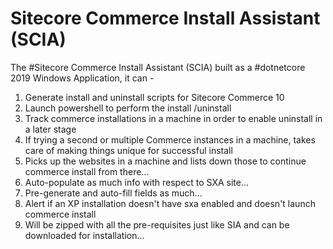 # Sitecore Commerce Install Assistant (SCIA)
The #Sitecore Commerce Install Assistant (SCIA) built as a #dotnetcore 2019 Windows Application, it can -

1. Generate install and uninstall scripts for Sitecore Commerce 10
2. Launch powershell to perform the install /uninstall
3. Track commerce installations in a machine in order to enable uninstall in a later stage
4. If trying a second or multiple Commerce instances in a machine, takes care of making things unique for successful install
5. Picks up the websites in a machine and lists down those to continue commerce install from there...
6. Auto-populate as much info with respect to SXA site...
7. Pre-generate and auto-fill fields as much...
8. Alert if an XP installation doesn't have sxa enabled and doesn't launch commerce install
9. Will be zipped with all the pre-requisites just like SIA and can be downloaded for installation...
